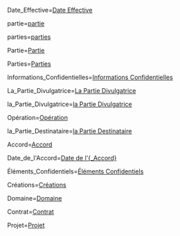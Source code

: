 Date_Effective=<a href='#Def.Date_Effective.sec' class='definedterm'>Date Effective</a>

partie=<a href='#Def.Partie.sec' class='definedterm'>partie</a>

parties=<a href='#Def.Partie.sec' class='definedterm'>parties</a>

Partie=<a href="#Def.Partie.sec" class="definedterm">Partie</a>

Parties=<a href="#Def.Partie.sec" class="definedterm">Parties</a>

Informations_Confidentielles=<a href='#Def.Information_Confidentielle.sec' class='definedterm'>Informations Confidentielles</a>

La_Partie_Divulgatrice=<a href='#Def.la_Partie_Divulgatrice.sec' class='definedterm'>La Partie Divulgatrice</a>

la_Partie_Divulgatrice=<a href='#Def.la_Partie_Divulgatrice.sec' class='definedterm'>la Partie Divulgatrice</a>

Opération=<a href='#Def.Opération.sec' class='definedterm'>Opération</a>

la_Partie_Destinataire=<a href='#Def.la_Partie_Destinataire.sec' class='definedterm'>la Partie Destinataire</a>

Accord=<a href='#Def.Accord.sec' class='definedterm'>Accord</a>

Date_de_l'Accord=<a href="Date_de_l'Accord" class="definedterm">Date de l'{_Accord}</a>

Éléments_Confidentiels=<a href="#Def.Élément_Confidentiel.sec" class="definedterm">Éléments Confidentiels</a>

Créations=<a href="#Def.Création.sec" class="definedterm">Créations</a>

Domaine=<a href="#Def.Domaine.sec" class="definedterm">Domaine</a>

Contrat=<a href="#Def.Contrat.sec" class="definedterm">Contrat</a>

Projet=<a href="#Def.Projet.sec" class="definedterm">Projet</a>